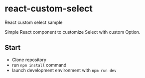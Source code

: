 # react-custom-select
React custom select sample

Simple React component to customize Select with custom Option.

## Start
- Clone repository
- run `npm install` command
- launch development environment with `npm run dev`

